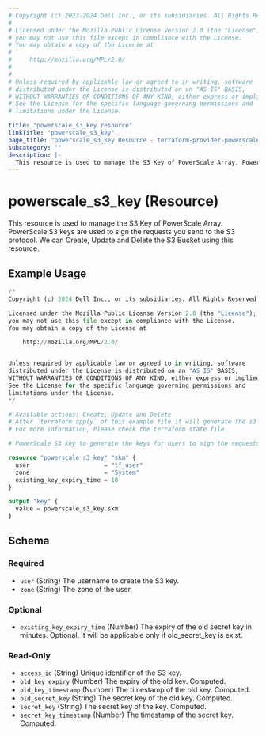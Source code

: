 ```yaml
---
# Copyright (c) 2023-2024 Dell Inc., or its subsidiaries. All Rights Reserved.
#
# Licensed under the Mozilla Public License Version 2.0 (the "License");
# you may not use this file except in compliance with the License.
# You may obtain a copy of the License at
#
#     http://mozilla.org/MPL/2.0/
#
#
# Unless required by applicable law or agreed to in writing, software
# distributed under the License is distributed on an "AS IS" BASIS,
# WITHOUT WARRANTIES OR CONDITIONS OF ANY KIND, either express or implied.
# See the License for the specific language governing permissions and
# limitations under the License.

title: "powerscale_s3_key resource"
linkTitle: "powerscale_s3_key"
page_title: "powerscale_s3_key Resource - terraform-provider-powerscale"
subcategory: ""
description: |-
  This resource is used to manage the S3 Key of PowerScale Array. PowerScale S3 keys are used to sign the requests you send to the S3 protocol. We can Create, Update and Delete the S3 Bucket using this resource.
---
```


# powerscale_s3_key (Resource)

This resource is used to manage the S3 Key of PowerScale Array. PowerScale S3 keys are used to sign the requests you send to the S3 protocol. We can Create, Update and Delete the S3 Bucket using this resource.


## Example Usage

```terraform
/*
Copyright (c) 2024 Dell Inc., or its subsidiaries. All Rights Reserved.

Licensed under the Mozilla Public License Version 2.0 (the "License");
you may not use this file except in compliance with the License.
You may obtain a copy of the License at

    http://mozilla.org/MPL/2.0/


Unless required by applicable law or agreed to in writing, software
distributed under the License is distributed on an "AS IS" BASIS,
WITHOUT WARRANTIES OR CONDITIONS OF ANY KIND, either express or implied.
See the License for the specific language governing permissions and
limitations under the License.
*/

# Available actions: Create, Update and Delete
# After `terraform apply` of this example file it will generate the s3 key for the user.
# For more information, Please check the terraform state file.

# PowerScale S3 key to generate the keys for users to sign the requests you send to the S3 protocol.

resource "powerscale_s3_key" "skm" {
  user                     = "tf_user"
  zone                     = "System"
  existing_key_expiry_time = 10
}

output "key" {
  value = powerscale_s3_key.skm
}
```

<!-- schema generated by tfplugindocs -->
## Schema

### Required

- `user` (String) The username to create the S3 key.
- `zone` (String) The zone of the user.

### Optional

- `existing_key_expiry_time` (Number) The expiry of the old secret key in minutes. Optional. It will be applicable only if old_secret_key is exist.

### Read-Only

- `access_id` (String) Unique identifier of the S3 key.
- `old_key_expiry` (Number) The expiry of the old key. Computed.
- `old_key_timestamp` (Number) The timestamp of the old key. Computed.
- `old_secret_key` (String) The secret key of the old key. Computed.
- `secret_key` (String) The secret key of the key. Computed.
- `secret_key_timestamp` (Number) The timestamp of the secret key. Computed.

